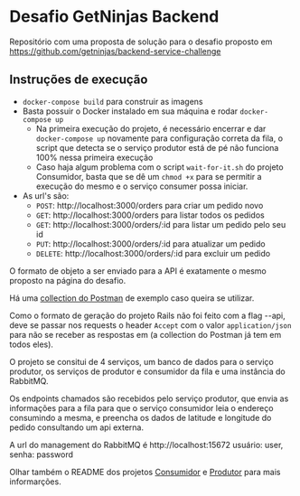 # Desafio GetNinjas Backend

Repositório com uma proposta de solução para o desafio proposto em https://github.com/getninjas/backend-service-challenge

## Instruções de execução

- `docker-compose build` para construir as imagens
- Basta possuir o Docker instalado em sua máquina e rodar `docker-compose up`
  - Na primeira execução do projeto, é necessário encerrar e dar `docker-compose up` novamente para configuração correta da fila, o script que detecta se o serviço produtor está de pé não funciona 100% nessa primeira execução
  - Caso haja algum problema com o script `wait-for-it.sh` do projeto Consumidor, basta que se dê um `chmod +x` para se permitir a execução do mesmo e o serviço consumer possa iniciar.
- As url's são:
  - `POST`: http://localhost:3000/orders para criar um pedido novo
  - `GET`: http://localhost:3000/orders para listar todos os pedidos
  - `GET`: http://localhost:3000/orders/:id para listar um pedido pelo seu id
  - `PUT`: http://localhost:3000/orders/:id para atualizar um pedido
  - `DELETE`: http://localhost:3000/orders/:id para excluir um pedido

O formato de objeto a ser enviado para a API é exatamente o mesmo proposto na página do desafio.

Há uma [collection do Postman](https://github.com/Perrut/desafio-get-ninjas-backend/blob/master/DesafioGetNinjas.postman_collection.json) de exemplo caso queira se utilizar.

Como o formato de geração do projeto Rails não foi feito com a flag --api, deve se passar nos requests o header `Accept` com o valor `application/json` para não se receber as respostas em  (a collection do Postman já tem em todos eles).

O projeto se consitui de 4 serviços, um banco de dados para o serviço produtor, os serviços de produtor e consumidor da fila e uma instância do RabbitMQ.

Os endpoints chamados são recebidos pelo serviço produtor, que envia as informações para a fila para que o serviço consumidor leia o endereço consumindo a mesma, e preencha os dados de latitude e longitude do pedido consultando um api externa.

A url do management do RabbitMQ é http://localhost:15672 usuário: user, senha: password

Olhar também o README dos projetos [Consumidor](https://github.com/Perrut/desafio-get-ninjas-backend/tree/master/servico-consumidor) e [Produtor](https://github.com/Perrut/desafio-get-ninjas-backend/tree/master/servico-produtor) para mais informarções.
